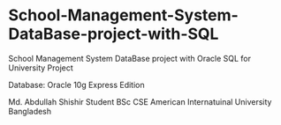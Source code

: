 # School-Management-System-DataBase-project-with-SQL
School Management System DataBase project with Oracle SQL for University Project 

Database: Oracle 10g Express Edition 

Md. Abdullah Shishir 
Student BSc CSE American Internatuinal University Bangladesh
